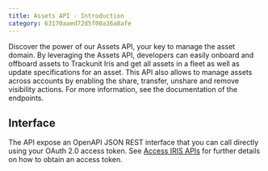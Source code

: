 ```yaml
---
title: Assets API - Introduction
category: 63170aaed72d5f00a36a8afe
---
```


Discover the power of our Assets API, your key to manage the asset domain. By leveraging the Assets API, developers can
easily onboard and offboard assets to Trackunit Iris and get all assets in a fleet as well as update specifications for
an asset. This API also allows to manage assets across accounts by enabling the share, transfer, unshare and remove
visibility actions. For more information, see the documentation of the endpoints.

## Interface

The API expose an OpenAPI JSON REST interface that you can call directly using your OAuth 2.0 access token.
See [Access IRIS APIs](../reference/access-token) for further details on how to obtain an access token.